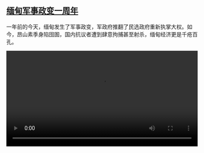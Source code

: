 <!--1643644025000-->
[缅甸军事政变一周年](https://www.dw.com/zh/%E7%BC%85%E7%94%B8%E5%86%9B%E4%BA%8B%E6%94%BF%E5%8F%98%E4%B8%80%E5%91%A8%E5%B9%B4/a-60613244)
------

<p>一年前的今天，缅甸发生了军事政变，军政府推翻了民选政府重新执掌大权。如今，昂山素季身陷囹圄，国内抗议者遭到肆意拘捕甚至射杀，缅甸经济更是千疮百孔。 </small></p><video src="https://tvdownloaddw-a.akamaihd.net/dwtv_video/flv/vdt_zh/2022/bchi220131_002_myanmar_01r_sd_avc.mp4" controls style="width:100%"></video>
